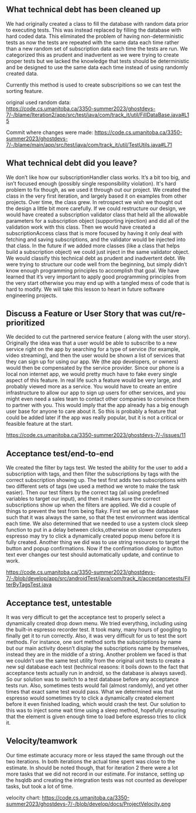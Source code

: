 ## What technical debt has been cleaned up

We had originally created a class to fill the database with random data prior to executing tests. This was instead replaced by filling the database with hard coded data. This eliminated the problem of having non-deterministic tests as now the tests are repeated with the same data each time rather than a new random set of subscription data each time the tests are run. We categorized this as prudent and inadvertent as we were trying to create proper tests but we lacked the knowledge that tests should be deterministic and be designed to use the same data each time instead of using randomly created data.

Currently this method is used to create subscripitions so we can test the sorting feature.  

original used random data:  
https://code.cs.umanitoba.ca/3350-summer2023/ghostdevs-7/-/blame/Iteration2/app/src/test/java/com/track_it/util/FillDataBase.java#L15  

Commit where changes were made: https://code.cs.umanitoba.ca/3350-summer2023/ghostdevs-7/-/blame/main/app/src/test/java/com/track_it/util/TestUtils.java#L71

## What technical debt did you leave?  

We don’t like how our subscriptionHandler class works. It’s a bit too big, and isn’t focused enough (possibly single responsibility violation). It's hard problem to fix though, as we used it through out our project. We created the class in the very first iteration, and largely based it on examples from other projects. Over time, the class grew. In retrospect we wish we thought out the design a little bit more carefully.
If we could restructure our design, we would have created a subscription validator class that held all the allowable parameters for a subscription object (supporting injection) and did all of the validation work with this class. Then we would have created a subscriptionAccess class that is more focused by having it only deal with fetching and saving subscriptions, and the validator would be injected into that class. In the future if we added more classes (like a class that helps build a subscription object) we could just inject in the same validator object. We would classify this technical debt as prudent and inadvertent debt. We were trying to structure our code well from the beginning, but simply didn’t know enough programming principles to accomplish that goal. We have learned that it’s very important to apply good programming principles from the very start otherwise you may end up with a tangled mess of code that is hard to modify. We will take this lesson to heart in future software engineering projects.


## Discuss a Feature or User Story that was cut/re-prioritized  

We decided to cut the partnered service feature ( along with the user story). Originally the idea was that a user would be able to subscribe to a new service right on the app by searching for a type of service (for example, video streaming), and then the user would be shown a list of services that they can sign up for using our app. We (the app developers, or owners) would then be compensated by the service provider. Since our phone is a local non internet app, we would pretty much have to fake every single aspect of this feature. In real life such a feature would be very large, and probably viewed more as a service. You would have to create an entire infrastructure to allow our app to sign up users for other services, and you might even need a sales team to contact other companies to convince them to partner with you. This would imply that the app already has a big enough user base for anyone to care about it. So this is probably a feature that could be added later if the app was really popular, but it is not a critical or feasible feature at the start. 

https://code.cs.umanitoba.ca/3350-summer2023/ghostdevs-7/-/issues/11

## Acceptance test/end-to-end  

We created the filter by tags test. We tested the ability for the user to add a subscription with tags, and then filter the subscriptions by tags with the correct subscription showing up.  The test first adds two subscriptions with two different sets of tags (we used a method we wrote to make the task easier). Then our test filters by the correct tag (all using predefined variables to target our input), and then it makes sure the correct subscriptions show up when the filters are applied. We did a couple of things to prevent the test from being flaky. First we set up the database such that it was always the same, so that the test environment was identical each time. We also determined that we needed to use a system clock sleep function to put in a delay between clicks,otherwise on slower computers espresso may try to click a dynamically created popup menu before it is fully created. Another thing we did was to use string resources to target the button and popup confirmations. Now if the confirmation dialog or button text ever changes our test should automatically update, and continue to work.

https://code.cs.umanitoba.ca/3350-summer2023/ghostdevs-7/-/blob/develop/app/src/androidTest/java/com/track_it/acceptancetests/FilterByTagsTest.java

## Acceptance test, untestable  

It was very difficult to get the acceptance test to properly select a dynamically created drop down menu. We tried everything, including using the built-in espresso recorder test. It took many, many hours of googling to finally get it to run correctly. Also, it was very difficult for us to test the sort methods. For instance, one sort method sorts the subscriptions by name but our main activity doesn’t display the subscriptions name by themselves, instead they are in the middle of a string. Another problem we faced is that we couldn’t use the same test utility from the original unit tests to create a new sql database each test (technical reasons: it boils down to the fact that acceptance tests actually run in android, so the database is always saved). So our solution was to switch to a test database before any acceptance tests run. Also, sometimes tests would fail (almost randomly), and yet other times that exact same test would pass. What we determined was that espresso would sometimes try to click a dynamically created element before it even finished loading, which would crash the test. Our solution to this was to inject some wait time using a sleep method, hopefully ensuring that the element is given enough time to load before espresso tries to click it. 



## Velocity/teamwork  

Our time estimate accuracy more or less stayed the same through out the two iterations. In both iterations the actual time spent was close to the estimate. In should be noted though, that for iteration 2 there were a lot more tasks that we did not record in our estimate. For instance, setting up the hsqldb and creating the integration tests was not counted as developer tasks, but took a lot of time.

velocity chart:
https://code.cs.umanitoba.ca/3350-summer2023/ghostdevs-7/-/blob/develop/docs/ProjectVelocity.png
